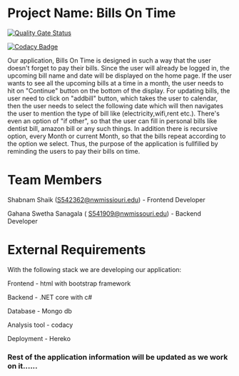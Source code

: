 # Project Name:  Bills On Time
[![Quality Gate Status](https://sonarcloud.io/api/project_badges/measure?project=ShabnamShaikk_billsOnTime&metric=alert_status)](https://sonarcloud.io/summary/new_code?id=ShabnamShaikk_billsOnTime)

[![Codacy Badge](https://app.codacy.com/project/badge/Grade/bba298a1b2834699a3a74301fd7a80d9)](https://www.codacy.com/gh/ShabnamShaikk/billsOnTime/dashboard?utm_source=github.com&amp;utm_medium=referral&amp;utm_content=ShabnamShaikk/billsOnTime&amp;utm_campaign=Badge_Grade)

Our application, Bills On Time is designed in such a way that the user doesn't forget to pay their bills. Since the user will already be logged in, the upcoming bill name and date will be displayed on the home page. If the user wants to see all the upcoming bills at a time in a month, the user needs to hit on "Continue" button on the bottom of the display. For updating bills, the user need to click on "addbill" button, which takes the user to calendar, then the user needs to select the following date which will then navigates the user to mention the type of bill like (electricity,wifi,rent etc.). There's even an option of "if other", so that the user can fill in personal bills like dentist bill, amazon bill or any such things. In addition there is recursive option, every Month or current Month, so that the bills repeat according to the option we select. Thus, the purpose of the application is fullfilled by reminding the users to pay their bills on time.
# Team Members 
Shabnam Shaik (S542362@nwmissiouri.edu) - Frontend Developer 
 
Gahana Swetha Sanagala ( S541909@nwmissouri.edu) - Backend Developer 
# External Requirements 
With the following stack we are developing our application:

Frontend - html with bootstrap framework
 
Backend - .NET core with c#

Database - Mongo db

Analysis tool - codacy  

Deployment - Hereko 

### Rest of the application information will be updated as we work on it......
  
